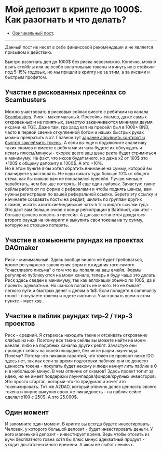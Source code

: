 # Мой депозит в крипте до 1000$. Как разогнать и что делать?
- [Оригинальный пост](https://t.me/idoresearch/187).
---

Данный пост не несет в себе финансовой рекомендации и не является призывом к действию.

Быстро разогнать деп до 1000$ без риска невозможно. Конечно, можно взять стейблы или не особо волатильные токены и кинуть их в стейкинг под 5-15% годовых, но мы пришли в крипту не за этим, а за иксами и быстрым профитом.

## Участие в рискованных пресейлах со Scambusters
Можно участвовать в рисковых сейлах виесте с ребятами из канала [Scambusters](https://t.me/truescambusters). Риск - максимальный. Пресейлы скамов, даже самых откровенных и не понятных, зачастую заканчиваются минимум двумя иксами на TGE. Даже там, где хард кап на пресейл был в 1000+ BNB, часто в первой свечке откупленной ботом и наших быстрых руках можно превратить в х2. Главное тут [заранее апрувнуть контракт и быстро заклеймить токены](../Как%20быстро%20слить%20токены%20с%20IDO%20по%20самой%20высокой%20цене.md). А если вы еще и подключите аналитику таких скамов и вместе с ребятами из чата будете их обсуждать и искать плюсы/минусы - скорее всего ваш шанс ректа будет стримиться к минимуму. Не факт, что иксов будет много, но даже х2 от 100$ это +100$ к общему депозиту в 1000$. А это +10%.
<br>Но в этом пункте я бы хотел обратить внимание на сумму, которой вы планируете участвовать. Не надо пихать туда больше 10% от общего стека, как бы сильно вам не понравился пресейл. Лучше меньше заработать, чем больше потерять. И еще один лайвхак. Зачастую такие сейлы работают по форме с рефералами и чтобы поднять шансы, вам нужны регистрации по вашей реферальной ссылке. Берете эту ссылку и начинаете создавать посты на реддит, шилить по группам других скамов, искать азиатские/индийские чаты в тг и кидать ссылки туда. Это даст вам больше очков к концу регистрации в Вайтлист, как итог - больше шансов попасть в пресейл. А дальше останется дождаться второго раунда на юникрипт и выкупить свои токены на ту сумму, которую не страшно потерять.

## Участие в комьюнити раундах на проектах DAOmaker
Риск - минимальный. Здесь вообще ничего не будет требоваться, кроме регулярного заполнения форм и ожидания того самого "счастливого письма" о том что вы попали на ваш емейл. Формы регулярно публикуются на моем канале, теперь я буду чаще это делать. Риск здесь сведен к минимуму, так как аллокации обычно по 100\$, да и проекты адекватные. Но шансов попасть не много. Но не бывает легкого пути и быстрых денег с депом в 1к$. Если попадете в community round - получаете токены и ждете листинга. Участвовать всем в этом пункте - маст хэв.

## Участие в паблик раундах тир-2 / тир-3 проектов
Риск - средний. Я стараюсь находить такие и отсеивать откровенно слабых из них. Поэтому все такие сейлы вы можете найти на моем канале, либо на подобных каналах других ребят. Зачастую они проводят сейлы на своей площадке, без интеграции лаунчпада. Почему? Потому что никаких гарантий, что токен не прольют ниже IDO здесь нет, так как если за время подготовки паблика они не донесут ценность токена - покупать будет некому и люди начнут лить паблик в 0 и в небольшой минус. В чем отличие от скамов? Здесь проект топит за идею, но не имеет поддержки лаунчпадов/фондов/крупных инвесторов. Это просто стартап, который что-то придумал и хочет это токенизировать. Тот же A2DAO, который отлично донес ценность своего токена и жирно выкупил свою же ликвидность - на паблик сейле сделал х100 с 250\$. А это 25.000$.

## Один момент
И запомните один момент. В крипте вы всегда будете инвестировать. Человек, у которого большой депозит - будет инвестировать деньги. У кого маленький депозит - инвестирует время. Ведь чтобы отсеить из кучи бесплатного говна хотя бы плюс минус адекватный продукт - уходит достаточно много времени. А иксы не любят ленивых.